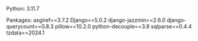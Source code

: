Python: 3.11.7

Pankages:
asgiref==3.7.2
Django==5.0.2
django-jazzmin==2.6.0
django-querycount==0.8.3
pillow==10.2.0
python-decouple==3.8
sqlparse==0.4.4
tzdata==2024.1

